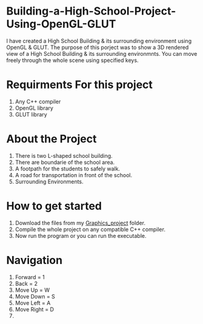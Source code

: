 # Building-a-High-School-Project-Using-OpenGL-GLUT
I have created a High School Building &amp; its surrounding environment using OpenGL &amp; GLUT. The purpose of this porject was to show a 3D rendered view of a High School Building & its surrounding environmnts. You can move freely through the whole scene using specified keys.

# Requirments For this project
1. Any C++ compiler
2. OpenGL library
3. GLUT library

# About the Project
1. There is two L-shaped school building.
2. There are boundarie of the school area.
3. A footpath for the students to safely walk.
4. A road for transportation in front of the school.
5. Surrounding Environments.

# How to get started
1. Download the files from my [Graphics_project](https://github.com/Ferdus615/Building-a-High-School-Project-Using-OpenGL-GLUT/commit/2e45ed7ad11b6338763a639a1c4db34237382e3d) folder.
2. Compile the whole project on any compatible C++ compiler.
3. Now run the program or you can run the executable.

# Navigation
1. Forward = 1
2. Back = 2
3. Move Up = W
4. Move Down = S
5. Move Left = A
6. Move Right = D
7. 
